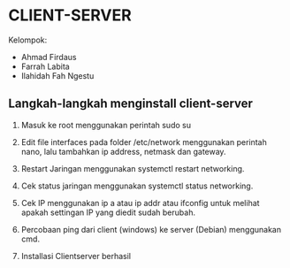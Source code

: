 # CLIENT-SERVER
Kelompok:
- Ahmad Firdaus
- Farrah Labita
- Ilahidah Fah Ngestu

## Langkah-langkah menginstall client-server

1. Masuk ke root menggunakan perintah sudo su

2. Edit file interfaces pada folder /etc/network menggunakan perintah nano, lalu tambahkan ip address, netmask dan gateway.

3. Restart Jaringan menggunakan systemctl restart networking.

4. Cek status jaringan menggunakan systemctl status networking.

5. Cek IP menggunakan ip a atau ip addr atau ifconfig untuk melihat apakah settingan IP yang diedit sudah berubah.

6. Percobaan ping dari client (windows) ke server (Debian) menggunakan cmd.

7. Installasi Clientserver berhasil
